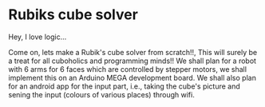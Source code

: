 # Rubiks cube solver
Hey, I love logic...

Come on, lets make a Rubik's cube solver from scratch!!, This will surely be a treat for all cuboholics and programming minds!!
We shall plan for a robot with 6 arms for 6 faces which are controlled by stepper motors, we shall implement this on an Arduino MEGA development board. We shall  also plan for an android app for the input part, i.e., taking the cube's picture and sening the input (colours of various places) through wifi.
